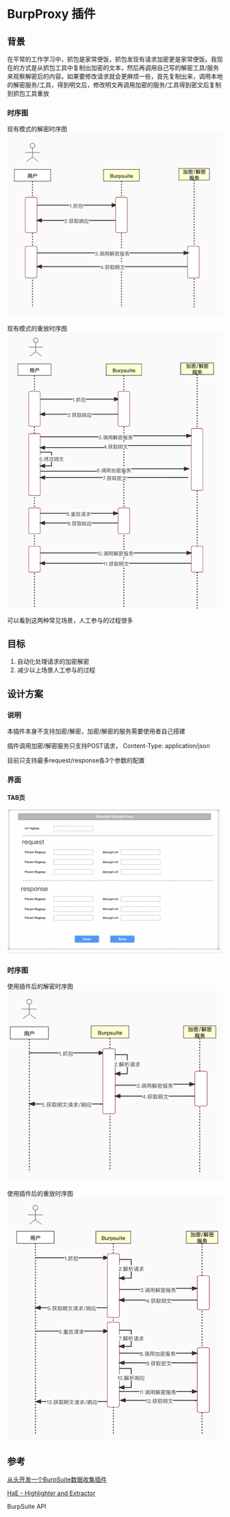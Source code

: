 # BurpProxy 插件
## 背景
在平常的工作学习中，抓包是家常便饭，抓包发现有请求加密更是家常便饭。我现在的方式是从抓包工具中复制出加密的文本，然后再调用自己写的解密工具/服务来观察解密后的内容。如果要修改请求就会更麻烦一些，首先复制出来，调用本地的解密服务/工具，得到明文后，修改明文再调用加密的服务/工具得到密文后复制到抓包工具重放

### 时序图
现有模式的解密时序图
![解密时序图](img/1.png)

现有模式的重放时序图
![解密时序图](img/2.png)

可以看到这两种常见场景，人工参与的过程很多

## 目标
1. 自动化处理请求的加密解密
2. 减少以上场景人工参与的过程
   
## 设计方案
### 说明
本插件本身不支持加密/解密，加密/解密的服务需要使用者自己搭建

插件调用加密/解密服务只支持POST请求， Content-Type: application/json

目前只支持最多request/response各3个参数的配置

### 界面
#### TAB页
![TAB页](img/ui_tab.png)
### 时序图
使用插件后的解密时序图
![解密时序图](img/3.png)

使用插件后的重放时序图
![解密时序图](img/4.png)

## 参考
[从头开发一个BurpSuite数据收集插件](https://www.secpulse.com/archives/124593.html)

[HaE - Highlighter and Extractor](https://github.com/gh0stkey/HaE)

BurpSuite API

